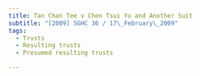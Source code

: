 ```yaml
---
title: Tan Chan Tee v Chen Tsui Yu and Another Suit 
subtitle: "[2009] SGHC 36 / 17\_February\_2009"
tags:
  - Trusts
  - Resulting trusts
  - Presumed resulting trusts

---
```


